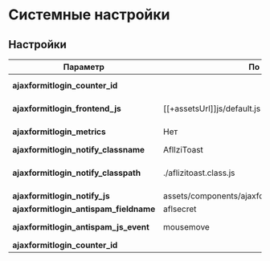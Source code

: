 # Системные настройки

## Настройки

| Параметр                               | По умолчанию                                               | Описание                                                                                                                                                                                         |
|----------------------------------------|------------------------------------------------------------|--------------------------------------------------------------------------------------------------------------------------------------------------------------------------------------------------|
| **ajaxformitlogin_counter_id**         |                                                            | ID счётчика метрики. Укажите это значение, если хотите чтобы работала отправка целей в Яндекс.Метрику                                                                                            |
| **ajaxformitlogin_frontend_js**        | [[+assetsUrl]]js/default.js                                | Путь к основным JS скриптам. Понимает плейсхолдер [[+assetsUrl]]                                                                                                                                 |
| **ajaxformitlogin_metrics**            | Нет                                                        | Определяет будут ли отправляться цели в Яндекс.Метрику. При значении `Да` и пустом ID счётчика работать не будет.                                                                                |
| **ajaxformitlogin_notify_classname**   | AflIziToast                                                | Имя класса управления библиотекой уведомлений.                                                                                                                                                   |
| **ajaxformitlogin_notify_classpath**   | ./aflizitoast.class.js                                     | Путь к классу управления библиотекой уведомлений. Указывается относительно файла с основным JS классом, по умолчанию лежит assets/components/ajaxformitlogin/js/modules/ajaxformitlogin.class.js |
| **ajaxformitlogin_notify_js**          | assets/components/ajaxformitlogin/js/message_settings.json | Путь к настройкам библиотеки уведомлений                                                                                                                                                         |
| **ajaxformitlogin_antispam_fieldname** | aflsecret                                                  | Имя поля для хранения ключа защиты от спама                                                                                                                                                      |
| **ajaxformitlogin_antispam_js_event**  | mousemove                                                  | Имя JS события, по которому будет происходить вставка ключа защиты от спама                                                                                                                      |
| **ajaxformitlogin_counter_id**         |                                                            | ID счётчика метрики                                                                                                                                                                              |
